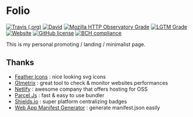 # Folio

[![Travis (.org)](https://img.shields.io/travis/shuunen/folio.svg)](https://travis-ci.org/Shuunen/folio)
[![David](https://img.shields.io/david/shuunen/folio.svg)](https://david-dm.org/shuunen/folio)
[![Mozilla HTTP Observatory Grade](https://img.shields.io/mozilla-observatory/grade/rrl-folio.netlify.com.svg?publish)](https://observatory.mozilla.org/analyze/rrl-folio.netlify.com)
[![LGTM Grade](https://img.shields.io/lgtm/grade/javascript/github/Shuunen/folio.svg)](https://lgtm.com/projects/g/Shuunen/folio/)
[![Website](https://img.shields.io/website/https/rrl-folio.netlify.com.svg)](https://rrl-folio.netlify.com)
[![GitHub license](https://img.shields.io/github/license/shuunen/folio.svg?color=success)](https://github.com/Shuunen/folio/blob/master/LICENSE)
[![BCH compliance](https://bettercodehub.com/edge/badge/Shuunen/folio?branch=master)](https://bettercodehub.com/)

This is my personal promoting / landing / minimalist page.

## Thanks

- [Feather Icons](https://feathericons.com) : nice looking svg icons
- [Gtmetrix](https://gtmetrix.com) : great tool to check & monitor websites performances
- [Netlify](https://www.netlify.com) : awesome company that offers hosting for OSS
- [Parcel Js](https://parceljs.org) : fast & easy to use bundler
- [Shields.io](https://shields.io) : super platform centralizing badges
- [Web App Manifest Generator](https://app-manifest.firebaseapp.com) : generate manifest.json easily
